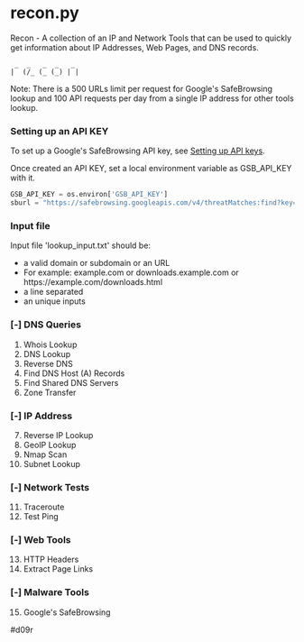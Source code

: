 # recon.py
Recon - A collection of an IP and Network Tools that can be used to quickly get information about IP Addresses, Web Pages, and DNS records.
```
 _  _   _  _   _ 
|  (/_ (_ (_) | |
```
Note: There is a 500 URLs limit per request for Google's SafeBrowsing lookup and 100 API requests per day from a single IP address for other tools lookup.

### Setting up an API KEY
To set up a Google's SafeBrowsing API key, see [Setting up API keys](https://cloud.google.com/docs/authentication/api-keys?hl=en&ref_topic=6262490&visit_id=1-636670504281135868-1002741086&rd=1#creating_an_api_key "Creating an API key").

Once created an API KEY, set a local environment variable as GSB_API_KEY with it.

```python
GSB_API_KEY = os.environ['GSB_API_KEY']
sburl = "https://safebrowsing.googleapis.com/v4/threatMatches:find?key=" + GSB_API_KEY
```

### Input file
Input file 'lookup_input.txt' should be:
 - a valid domain or subdomain or an URL
 - For example: example.com or downloads.example.com or https://</span>example.com/</span>downloads.html
 - a line separated
 - an unique inputs

### [-] DNS Queries
 1. Whois Lookup
 2. DNS Lookup
 3. Reverse DNS
 4. Find DNS Host (A) Records
 5. Find Shared DNS Servers
 6. Zone Transfer

### [-] IP Address

 7. Reverse IP Lookup
 8. GeoIP Lookup
 9. Nmap Scan
 10. Subnet Lookup

### [-] Network Tests

 11. Traceroute
 12. Test Ping

### [-] Web Tools

 13. HTTP Headers
 14. Extract Page Links
 
### [-] Malware Tools

 15. Google's SafeBrowsing
 
 
#d09r
